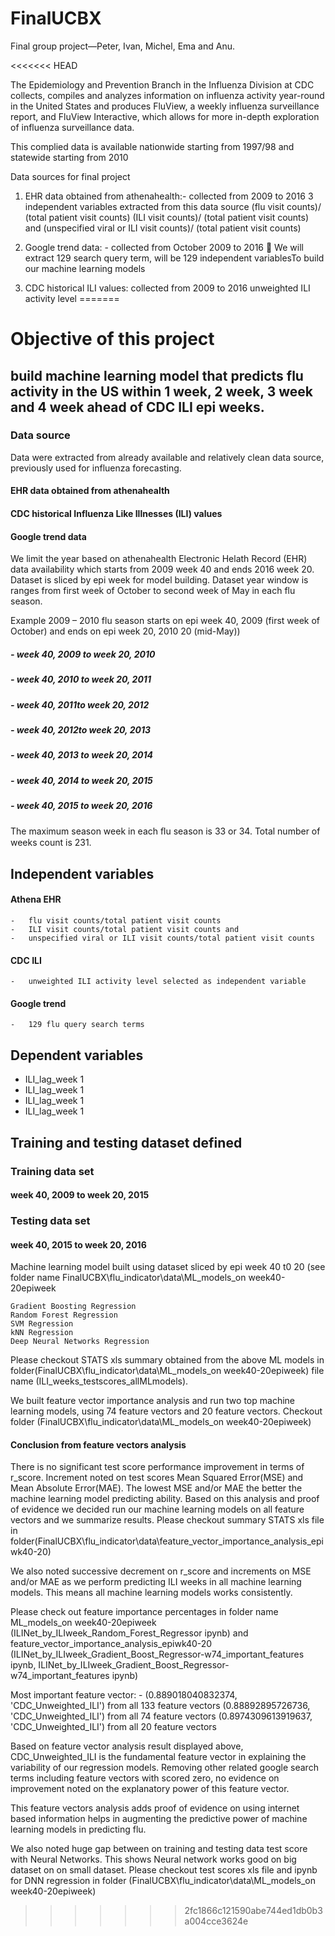 # FinalUCBX
Final group project—Peter, Ivan, Michel, Ema and Anu.

<<<<<<< HEAD

The Epidemiology and Prevention Branch in the Influenza Division at CDC collects, compiles and analyzes information on influenza activity year-round in the United States and produces FluView, a weekly influenza surveillance report, and FluView Interactive, which allows for more in-depth exploration of influenza surveillance data.

This complied data is available nationwide starting from 1997/98 and statewide starting from 2010

Data sources for final project

1. EHR data obtained from athenahealth:- collected from 2009 to 2016
    3 independent variables extracted from this data source 
        (flu visit counts)/ (total patient visit counts)
        (ILI visit counts)/ (total patient visit counts) and
        (unspecified viral or ILI visit counts)/ (total patient visit counts)

2.  Google trend data: - collected from October 2009 to 2016
    We will extract 129 search query term, will be 129 independent variablesTo build our machine learning models

3.  CDC historical ILI values: collected from 2009 to 2016
    unweighted ILI activity level
=======

# Objective of this project 
## build machine learning model that predicts flu activity in the US within 1 week, 2 week, 3 week and 4 week ahead of CDC ILI epi weeks. 

### Data source 
Data were extracted from already available and relatively clean data source, previously used for influenza forecasting.
#### EHR data obtained from athenahealth
#### CDC historical Influenza Like Illnesses (ILI) values
#### Google trend data 

We limit the year based on athenahealth Electronic Helath Record (EHR) data availability which starts from 2009 week 40 and ends 2016 week 20. 
Dataset is sliced by epi week for model building.
Dataset year window is ranges from first week of October to second week of May in each flu season. 

Example 
2009 – 2010 flu season starts on epi week 40, 2009 (first week of October) and ends on epi week 20, 2010 20 (mid-May))
##### -	week 40, 2009 to week 20, 2010 
##### -	week 40, 2010 to week 20, 2011
##### -	week 40, 2011to week 20, 2012
##### -	week 40, 2012to week 20, 2013
##### -	week 40, 2013 to week 20, 2014
##### -	week 40, 2014 to week 20, 2015
##### -	week 40, 2015 to week 20, 2016

The maximum season week in each ﬂu season is 33 or 34. 
Total number of weeks count  is 231. 

## Independent variables 
#### Athena EHR 
    -	flu visit counts/total patient visit counts
    -	ILI visit counts/total patient visit counts and
    -	unspecified viral or ILI visit counts/total patient visit counts
#### CDC ILI
    -	unweighted ILI activity level selected as independent variable
#### Google trend
    -	129 flu query search terms
    
## Dependent variables 
-	ILI_lag_week 1  
-	ILI_lag_week 1  
-	ILI_lag_week 1  
-	ILI_lag_week 1  

## Training and testing dataset defined 
### Training data set 
#### week 40, 2009 to week 20, 2015

### Testing data set 
#### week 40, 2015 to week 20, 2016

Machine learning model built using dataset sliced by epi week 40 t0 20 (see folder name FinalUCBX\flu_indicator\data\ML_models_on week40-20epiweek

    Gradient Boosting Regression
    Random Forest Regression  
    SVM Regression 
    kNN Regression 
    Deep Neural Networks Regression

Please checkout STATS xls summary obtained from the above ML models in folder(FinalUCBX\flu_indicator\data\ML_models_on week40-20epiweek) file name (ILI_weeks_testscores_allMLmodels).

We built feature vector importance analysis and run two top machine learning models, using 74 feature vectors and 20 feature vectors. 
Checkout folder (FinalUCBX\flu_indicator\data\ML_models_on week40-20epiweek)
 
#### Conclusion from feature vectors analysis

There is no significant test score performance improvement in terms of r_score.
Increment noted on test scores
Mean Squared Error(MSE) and 
Mean Absolute Error(MAE). 
The lowest MSE and/or MAE the better the machine learning model predicting ability. 
Based on this analysis and proof of evidence we decided run our machine learning models on all feature vectors and we summarize results.
Please checkout summary STATS xls file in folder(FinalUCBX\flu_indicator\data\feature_vector_importance_analysis_epiwk40-20)

We also noted successive decrement on r_score and increments on MSE and/or MAE as we perform predicting ILI weeks in all machine learning models. This means all machine learning models works consistently. 

Please check out feature importance percentages in folder name  
ML_models_on week40-20epiweek (ILINet_by_ILIweek_Random_Forest_Regressor ipynb) and 
feature_vector_importance_analysis_epiwk40-20 (ILINet_by_ILIweek_Gradient_Boost_Regressor-w74_important_features ipynb, ILINet_by_ILIweek_Gradient_Boost_Regressor-w74_important_features ipynb)

Most important feature vector: -
(0.889018040832374, 'CDC_Unweighted_ILI') from all 133 feature vectors
(0.88892895726736, 'CDC_Unweighted_ILI') from all 74 feature vectors
(0.8974309613919637, 'CDC_Unweighted_ILI') from all 20 feature vectors

Based on feature vector analysis result displayed above, CDC_Unweighted_ILI is the fundamental feature vector in explaining the variability of our regression models. Removing other related google search terms including feature vectors with scored zero, no evidence on improvement noted on the explanatory power of this feature vector. 

This feature vectors analysis adds proof of evidence on using internet based information helps in augmenting the predictive power of machine learning models in predicting flu. 

We also noted huge gap between on training and testing data test score with Neural Networks. This shows Neural network works good on big dataset on on small dataset. Please checkout test scores xls file and ipynb for DNN regression in folder (FinalUCBX\flu_indicator\data\ML_models_on week40-20epiweek)
      
      
      
   
      

       
 
>>>>>>> 2fc1866c121590abe744ed1db0b3a004cce3624e
